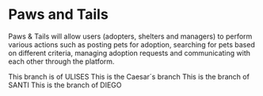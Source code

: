 # Paws and Tails

Paws & Tails will allow users (adopters, shelters and managers) to perform various actions such as posting pets for adoption, searching for pets based on different criteria, managing adoption requests and communicating with each other through the platform.

This branch is of ULISES
This is the Caesar´s branch
This is the branch of SANTI
This is the branch of DIEGO
